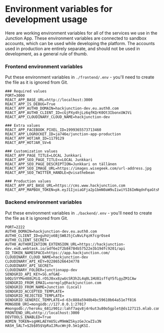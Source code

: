 # Environment variables for development usage

Here are working environment variables for all of the services we use in the Junction App. These environment variables are connected to sandbox accounts, which can be used while developing the platform. The accounts used in production are entirely separate, and should not be used in development, as a general rule of thumb.

### Frontend environment variables

Put these environment variables in `./frontend/.env` - you'll need to create the file as it is ignored from Git.

```
### Required values
PORT=3000
REACT_APP_BASE_URL=http://localhost:3000
REACT_APP_IS_DEBUG=True
REACT_APP_AUTH0_DOMAIN=hackjunction-dev.eu.auth0.com
REACT_APP_AUTH0_CLIENT_ID=cGjPXy4hjLz6qfKQrK0Ot3IbonxUWJVi
REACT_APP_CLOUDINARY_CLOUD_NAME=hackjunction-dev

### Extra values
REACT_APP_FACEBOOK_PIXEL_ID=1999365573713460
REACT_APP_LOGROCKET_ID=ja746e/junction-app-production
REACT_APP_HOTJAR_ID=1179129
REACT_APP_HOTJAR_SV=6

### Customization values
REACT_APP_PAGE_TITLE=LOCAL Junkkari
REACT_APP_SEO_PAGE_TITLE<=LOCAL Junkkari
REACT_APP_SEO_PAGE_DESCRIPTION=Junkkari on tällänen
REACT_APP_SEO_IMAGE_URL=https://images.wisegeek.com/url-address.jpg
REACT_APP_SEO_TWITTER_HANDLE=@visathebean

### Production values
REACT_APP_API_BASE_URL=https://cms.www.hackjunction.com
REACT_APP_MAPBOX_TOKEN=pk.eyJ1IjoiaGFja2p1bmN0aW9uIiwiYSI6ImNqdnFqaGtsMjI1ZWM0Ym9mZGg1cTNrODgifQ.opDfJH_G3cznE63MLRQ9ww
```

### Backend environment variables

Put these environment variables in `./backend/.env` - you'll need to create the file as it is ignored from Git.

```
PORT=2222
AUTH0_DOMAIN=hackjunction-dev.eu.auth0.com
AUTH0_CLIENT_ID=guhUjo6BjSW8J5jCuNvLFqzKfcgrOse4
AUTH0_CLIENT_SECRET=
AUTH0_AUTHORIZATION_EXTENSION_URL=https://hackjunction-dev.eu8.webtask.io/adf6e2f2b84784b57522e3b19dfc9201/api
ID_TOKEN_NAMESPACE=https://app.hackjunction.com/
CLOUDINARY_CLOUD_NAME=hackjunction-dev
CLOUDINARY_API_KEY=922865266434778
CLOUDINARY_API_SECRET=
CLOUDINARY_FOLDER=junctionapp-dev
SENDGRID_API_KEY=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
SENDGRID_FROM_EMAIL=noreply@hackjunction.com
SENDGRID_FROM_NAME=Junction (Local)
SENDGRID_ACCEPTED_TEMPLATE=
SENDGRID_REJECTED_TEMPLATE=
SENDGRID_GENERIC_TEMPLATE=d-63c888a5940b4bc59610b64a51e7f816
MONGODB_URI=mongodb://127.0.0.1:27017
#mongodb://heroku_681z901z:lahf7aqv8j4r6ut3u80o5gplet@ds127115.mlab.com:27115/heroku_681z901z
FRONTEND_URL=http://localhost:3000
DEVTOOLS_ENABLED=True
ADMIN_TOKEN=sgHKLAEYmU5LvM9mWZSkyzGeJcwZIu3N
HASH_SALT=$2b$05$VpRaIJRucWnj0.5m1gKSI.
```
